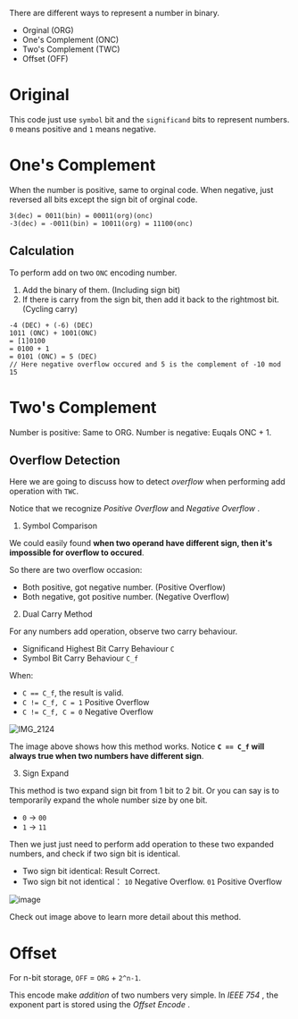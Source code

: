 There are different ways to represent a number in binary.

- Orginal (ORG)
- One's Complement (ONC)
- Two's Complement (TWC)
- Offset (OFF)

# Original

This code just use `symbol` bit and the `significand` bits to represent numbers. `0` means positive and `1` means negative.

# One's Complement

When the number is positive, same to orginal code. When negative, just reversed all bits except the sign bit of orginal code.

```
3(dec) = 0011(bin) = 00011(org)(onc)
-3(dec) = -0011(bin) = 10011(org) = 11100(onc)
```

## Calculation

To perform add on two `ONC` encoding number.

1. Add the binary of them. (Including sign bit)
2. If there is carry from the sign bit, then add it back to the rightmost bit. (Cycling carry)

```
-4 (DEC) + (-6) (DEC)
1011 (ONC) + 1001(ONC)
= [1]0100
= 0100 + 1
= 0101 (ONC) = 5 (DEC)
// Here negative overflow occured and 5 is the complement of -10 mod 15
```

# Two's Complement

Number is positive: Same to ORG.
Number is negative: Euqals ONC + 1.

## Overflow Detection

Here we are going to discuss how to detect _overflow_ when performing add operation with `TWC`.

Notice that we recognize _Positive Overflow_ and _Negative Overflow_ .

1. Symbol Comparison

We could easily found **when two operand have different sign, then it's impossible for overflow to occured**.

So there are two overflow occasion:

- Both positive, got negative number. (Positive Overflow)
- Both negative, got positive number. (Negative Overflow)

2. Dual Carry Method

For any numbers add operation, observe two carry behaviour.

- Significand Highest Bit Carry Behaviour `C`
- Symbol Bit Carry Behaviour `C_f`

When:

- `C == C_f`, the result is valid.
- `C != C_f, C = 1` Positive Overflow
- `C != C_f, C = 0` Negative Overflow

![IMG_2124](https://github.com/Oya-Learning-Notes/ASM-Learning-Note/assets/61616918/a2054c98-a3ec-45e6-85e1-f15a8525969e)

The image above shows how this method works. Notice **`C == C_f` will always true when two numbers have different sign**.

3. Sign Expand

This method is two expand sign bit from 1 bit to 2 bit. Or you can say is to temporarily expand the whole number size by one bit.

- `0` -> `00`
- `1` -> `11`

Then we just just need to perform add operation to these two expanded numbers, and check if two sign bit is identical.

- Two sign bit identical: Result Correct.
- Two sign bit not identical： `10` Negative Overflow. `01` Positive Overflow

![image](https://github.com/Oya-Learning-Notes/ASM-Learning-Note/assets/61616918/1597f357-5c8d-47e0-8a04-e2cf470e9a3d)

Check out image above to learn more detail about this method.

# Offset

For n-bit storage, `OFF` = `ORG` + `2^n-1`.

This encode make _addition_ of two numbers very simple. In _IEEE 754_ , the exponent part is stored using the _Offset Encode_ .